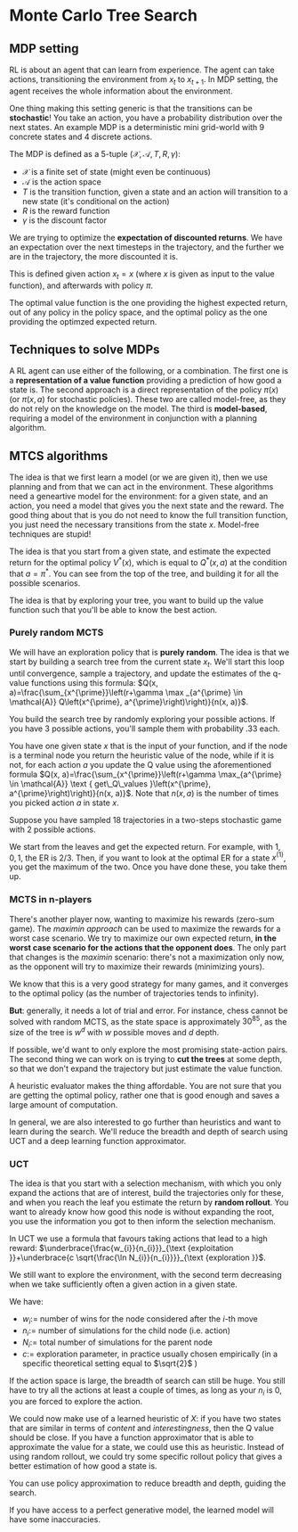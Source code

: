 # Monte Carlo Tree Search

## MDP setting

RL is about an agent that can learn from experience. The agent can take actions, transitioning the environment from $x_t$ to $x_{t+1}$. In MDP setting, the agent receives the whole information about the environment.

One thing making this setting generic is that the transitions can be **stochastic**! You take an action, you have a probability distribution over the next states. An example MDP is a deterministic mini grid-world with 9 concrete states and 4 discrete actions. 

The MDP is defined as a 5-tuple $(\mathcal{X}, \mathcal{A}, T, R, \gamma)$:

- $\mathcal{X}$ is a finite set of state (might even be continuous)
- $\mathcal{A}$ is the action space
- $T$ is the transition function, given a state and an action will transition to a new state (it's conditional on the action)
- $R$ is the reward function
- $\gamma$ is the discount factor

We are trying to optimize the **expectation of discounted returns**. We have an expectation over the next timesteps in the trajectory, and the further we are in the trajectory, the more discounted it is. 

This is defined given action $x_t=x$ (where $x$ is given as input to the value function), and afterwards with policy $\pi$.

The optimal value function is the one providing the highest expected return, out of any policy in the policy space, and the optimal policy as the one providing the optimzed expected return. 

## Techniques to solve MDPs

A RL agent can use either of the following, or a combination. The first one is a **representation of a value function** providing a prediction of how good a state is. The second approach is a direct representation of the policy $\pi(x)$ (or $\pi(x,a)$ for stochastic policies). These two are called model-free, as they do not rely on the knowledge on the model. The third is **model-based**, requiring a model of the environment in conjunction with a planning algorithm.

## MTCS algorithms

The idea is that we first learn a model (or we are given it), then we use planning and from that we can act in the environment. These algorithms need a geneartive model for the environment: for a given state, and an action, you need a model that gives you the next state and the reward. The good thing about that is you do not need to know the full transition function, you just need the necessary transitions from the state $x$. Model-free techniques are stupid!

The idea is that you start from a given state, and estimate the expected return for the optimal policy $V ^*(x)$, which is equal to $Q^*(x,a)$ at the condition that $a=\pi^*$. You can see from the top of the tree, and building it for all the possible scenarios. 

The idea is that by exploring your tree, you want to build up the value function such that you'll be able to know the best action.

### Purely random MCTS

We will have an exploration policy that is **purely random**. The idea is that we start by building a search tree from the current state $x_t$. We'll start this loop until convergence, sample a trajectory, and update the estimates of the q-value functions using this formula: $Q(x, a)=\frac{\sum_{x^{\prime}}\left(r+\gamma \max _{a^{\prime} \in \mathcal{A}} Q\left(x^{\prime}, a^{\prime}\right)\right)}{n(x, a)}$.

You build the search tree by randomly exploring your possible actions. If you have 3 possible actions, you'll sample them with probability .33 each. 

You have one given state $x$ that is the input of your function, and if the node is a terminal node you return the heuristic value of the node, while if it is not, for each action $a$ you update the Q value using the aforementioned formula $Q(x, a)=\frac{\sum_{x^{\prime}}\left(r+\gamma \max_{a^{\prime} \in \mathcal{A}} \text { get\_Q\_values }\left(x^{\prime}, a^{\prime}\right)\right)}{n(x, a)}$. Note that $n(x,a)$ is the number of times you picked action $a$ in state $x$.

Suppose you have sampled 18 trajectories in a two-steps stochastic game with 2 possible actions. 

We start from the leaves and get the expected return. For example, with $1,0,1$, the ER is $2/3$. Then, if you want to look at the optimal ER for a state $x^{(1)}$, you get the maximum of the two. Once you have done these, you take them up. 

### MCTS in n-players

There's another player now, wanting to maximize his rewards (zero-sum game). The *maximin approach* can be used to maximize the rewards for a worst case scenario. We try to maximize our own expected return, **in the worst case scenario for the actions that the opponent does**. The only part that changes is the *maximin* scenario: there's not a maximization only now, as the opponent will try to maximize their rewards (minimizing yours). 

We know that this is a very good strategy for many games, and it converges to the optimal policy (as the number of trajectories tends to infinity).

**But**: generally, it needs a lot of trial and error. For instance, chess cannot be solved with random MCTS, as the state space is approximately $30^{85}$, as the size of the tree is $w^d$ with $w$ possible moves and $d$ depth.

If possible, we'd want to only explore the most promising state-action pairs. The second thing we can work on is trying to **cut the trees** at some depth, so that we don't expand the trajectory but just estimate the value function. 

A heuristic evaluator makes the thing affordable. You are not sure that you are getting the optimal policy, rather one that is good enough and saves a large amount of computation. 

In general, we are also interested to go further than heuristics and want to learn during the search. We'll reduce the breadth and depth of search using UCT and a deep learning function approximator.

### UCT

The idea is that you start with a selection mechanism, with which you only expand the actions that are of interest, build the trajectories only for these, and when you reach the leaf you estimate the return by **random rollout**. You want to already know how good this node is without expanding the root, you use the information you got to then inform the selection mechanism. 

In UCT we use a formula that favours taking actions that lead to a high reward: $\underbrace{\frac{w_{i}}{n_{i}}}_{\text {exploitation }}+\underbrace{c \sqrt{\frac{\ln N_{i}}{n_{i}}}}_{\text {exploration }}$.

We still want to explore the environment, with the second term decreasing when we take sufficiently often a given action in a given state. 

We have: 

- $w_{i}:=$ number of wins for the node considered after the $i$-th move
- $n_{i}:=$ number of simulations for the child node (i.e. action)
- $N_{i}:=$ total number of simulations for the parent node
- $c:=$ exploration parameter, in practice usually chosen empirically (in a specific theoretical setting equal to $\sqrt{2}$ )

If the action space is large, the breadth of search can still be huge. You still have to try all the actions at least a couple of times, as long as your $n_i$ is $0$, you are forced to explore the action. 

We could now make use of a learned heuristic of $X$: if you have two states that are similar in terms of *content* and *interestingness*, then the Q value should be close. If you have a function approximator that is able to approximate the value for a state, we could use this as heuristic. Instead of using random rollout, we could try some specific rollout policy that gives a better estimation of how good a state is.

You can use policy approximation to reduce breadth and depth, guiding the search. 

If you have access to a perfect generative model, the learned model will have some inaccuracies. 